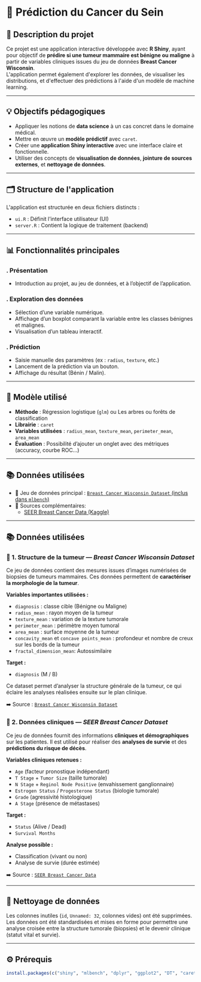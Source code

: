 # 🧬 Prédiction du Cancer du Sein

## 📌 Description du projet

Ce projet est une application interactive développée avec **R Shiny**, ayant pour objectif de **prédire si une tumeur mammaire est bénigne ou maligne** à partir de variables cliniques issues du jeu de données **Breast Cancer Wisconsin**.  
L'application permet également d'explorer les données, de visualiser les distributions, et d'effectuer des prédictions à l'aide d'un modèle de machine learning.

---

## 💡 Objectifs pédagogiques

- Appliquer les notions de **data science** à un cas concret dans le domaine médical.
- Mettre en œuvre un **modèle prédictif** avec `caret`.
- Créer une **application Shiny interactive** avec une interface claire et fonctionnelle.
- Utiliser des concepts de **visualisation de données**, **jointure de sources externes**, et **nettoyage de données**.

---

## 🗂 Structure de l'application

L'application est structurée en deux fichiers distincts :

- `ui.R` : Définit l’interface utilisateur (UI)
- `server.R` : Contient la logique de traitement (backend)

---

## 📊 Fonctionnalités principales

### . **Présentation**
- Introduction au projet, au jeu de données, et à l’objectif de l’application.

### . **Exploration des données**
- Sélection d’une variable numérique.
- Affichage d’un boxplot comparant la variable entre les classes bénignes et malignes.
- Visualisation d’un tableau interactif.

### . **Prédiction**
- Saisie manuelle des paramètres (ex : `radius`, `texture`, etc.)
- Lancement de la prédiction via un bouton.
- Affichage du résultat (Bénin / Malin).

---

## 🧠 Modèle utilisé

- **Méthode** : Régression logistique (`glm`)  ou Les arbres ou forêts de classification
- **Librairie** : `caret`
- **Variables utilisées** : `radius_mean`, `texture_mean`, `perimeter_mean`, `area_mean`
- **Évaluation** : Possibilité d’ajouter un onglet avec des métriques (accuracy, courbe ROC...)

---

## 📚 Données utilisées

- 📌 Jeu de données principal : [`Breast Cancer Wisconsin Dataset` (inclus dans `mlbench`)](https://www.kaggle.com/datasets/uciml/breast-cancer-wisconsin-data)
- 🔗 Sources complémentaires:
  - [SEER Breast Cancer Data (Kaggle)](https://www.kaggle.com/datasets/mansigambhir13/seer-breast-cancer-dataset/code)

---

## 📚 Données utilisées

### 🔬 1. Structure de la tumeur — *Breast Cancer Wisconsin Dataset*

Ce jeu de données contient des mesures issues d’images numérisées de biopsies de tumeurs mammaires. Ces données permettent de **caractériser la morphologie de la tumeur**.

**Variables importantes utilisées :**

* `diagnosis` : classe cible (Bénigne ou Maligne)
* `radius_mean` : rayon moyen de la tumeur
* `texture_mean` : variation de la texture tumorale
* `perimeter_mean` : périmètre moyen tumoral
* `area_mean` : surface moyenne de la tumeur
* `concavity_mean` et `concave points_mean` : profondeur et nombre de creux sur les bords de la tumeur
* `fractal_dimension_mean`: Autossimilaire

**Target :**

* `diagnosis` (M / B)

Ce dataset permet d’analyser la structure générale de la tumeur, ce qui éclaire les analyses réalisées ensuite sur le plan clinique.

➡️ Source : [`Breast Cancer Wisconsin Dataset`](https://www.kaggle.com/datasets/uciml/breast-cancer-wisconsin-data)

### 🏥 2. Données cliniques — *SEER Breast Cancer Dataset*

Ce jeu de données fournit des informations **cliniques et démographiques** sur les patientes. Il est utilisé pour réaliser des **analyses de survie** et des **prédictions du risque de décès**.

**Variables cliniques retenues :**

* `Age` (facteur pronostique indépendant)
* `T Stage` + `Tumor Size` (taille tumorale)
* `N Stage` + `Reginol Node Positive` (envahissement ganglionnaire)
* `Estrogen Status` / `Progesterone Status` (biologie tumorale)
* `Grade` (agressivité histologique)
* `A Stage` (présence de métastases)

**Target :**

* `Status` (Alive / Dead)
* `Survival Months`

**Analyse possible :**

* Classification (vivant ou non)
* Analyse de survie (durée estimée)

➡️ Source : [`SEER Breast Cancer Data`](https://www.kaggle.com/datasets/mansigambhir13/seer-breast-cancer-dataset/code)

---

## 🧹 Nettoyage de données

Les colonnes inutiles (`id`, `Unnamed: 32`, colonnes vides) ont été supprimées. Les données ont été standardisées et mises en forme pour permettre une analyse croisée entre la structure tumorale (biopsies) et le devenir clinique (statut vital et survie).

---

## ⚙️ Prérequis

```r
install.packages(c("shiny", "mlbench", "dplyr", "ggplot2", "DT", "caret"))